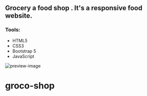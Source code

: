 ## Grocery a food shop . It's a responsive food website.

### Tools:

- HTML5
- CSS3
- Bootstrap 5
- JavaScript

![preview-image](preview.png)
# groco-shop
